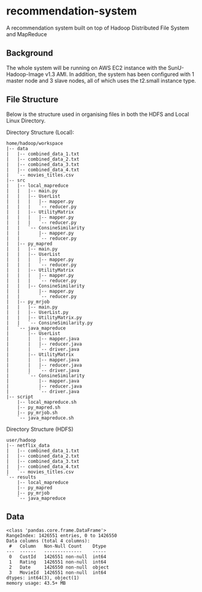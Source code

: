 # recommendation-system
A recommendation system built on top of Hadoop Distributed File System and MapReduce

## Background
The whole system will be running on AWS EC2 instance with the SunU-Hadoop-Image v1.3 AMI. In addition, the system has been configured with 1 master node and 3 slave nodes, all of which uses the t2.small instance type. 

## File Structure
Below is the structure used in organising files in both the HDFS and Local Linux Directory.

Directory Structure (Local):
```
home/hadoop/workspace
|-- data
|   |-- combined_data_1.txt
|   |-- combined_data_2.txt
|   |-- combined_data_3.txt
|   |-- combined_data_4.txt
|   `-- movies_titles.csv
|-- src
|   |-- local_mapreduce
|   |   |-- main.py
|   |   |-- UserList
|   |   |   |-- mapper.py
|   |   |   `-- reducer.py
|   |   |-- UtilityMatrix
|   |   |   |-- mapper.py
|   |   |   `-- reducer.py
|   |   `-- ConsineSimilarity
|   |       |-- mapper.py
|   |       `-- reducer.py
|   |-- py_mapred
|   |   |-- main.py
|   |   |-- UserList
|   |   |   |-- mapper.py
|   |   |   `-- reducer.py
|   |   |-- UtilityMatrix
|   |   |   |-- mapper.py
|   |   |   `-- reducer.py
|   |   |-- ConsineSimilarity
|   |       |-- mapper.py
|   |       `-- reducer.py
|   |-- py_mrjob
|   |   |-- main.py
|   |   |-- UserList.py
|   |   |-- UtilityMatrix.py
|   |   `-- ConsineSimilarity.py
|   `-- java_mapreduce
|       |-- UserList
|       |   |-- mapper.java
|       |   |-- reducer.java
|       |   `-- driver.java
|       |-- UtilityMatrix
|       |   |-- mapper.java
|       |   |-- reducer.java
|       |   `-- driver.java
|       `-- ConsineSimilarity
|           |-- mapper.java
|           |-- reducer.java
|           `-- driver.java
|-- script
    |-- local_mapreduce.sh
    |-- py_mapred.sh
    |-- py_mrjob.sh
    `-- java_mapreduce.sh
```

Directory Structure (HDFS)
```
user/hadoop
|-- netflix_data
|   |-- combined_data_1.txt
|   |-- combined_data_2.txt
|   |-- combined_data_3.txt
|   |-- combined_data_4.txt
|   `-- movies_titles.csv
`-- results
    |-- local_mapreduce
    |-- py_mapred
    |-- py_mrjob
    `-- java_mapreduce
```

## Data
```
<class 'pandas.core.frame.DataFrame'>
RangeIndex: 1426551 entries, 0 to 1426550
Data columns (total 4 columns):
 #   Column   Non-Null Count    Dtype 
---  ------   --------------    ----- 
 0   CustId   1426551 non-null  int64 
 1   Rating   1426551 non-null  int64 
 2   Date     1426550 non-null  object
 3   MovieId  1426551 non-null  int64 
dtypes: int64(3), object(1)
memory usage: 43.5+ MB
```
